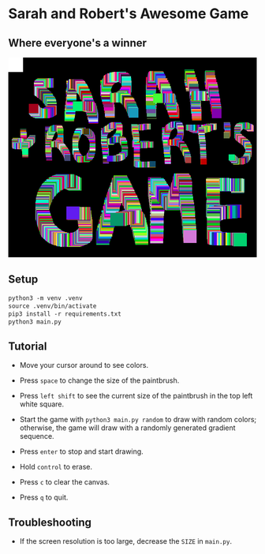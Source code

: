 # Sarah and Robert's Awesome Game

## Where everyone's a winner

![screenshot of game](https://github.com/platipy/sarah-and-roberts-game/blob/master/game.png)

## Setup

```
python3 -m venv .venv
source .venv/bin/activate
pip3 install -r requirements.txt
python3 main.py
```

## Tutorial

- Move your cursor around to see colors.

- Press `space` to change the size of the paintbrush.

- Press `left shift` to see the current size of the paintbrush in the top left
white square.

- Start the game with `python3 main.py random` to draw with random colors;
otherwise, the game will draw with a randomly generated gradient sequence.

- Press `enter` to stop and start drawing.

- Hold `control` to erase.

- Press `c` to clear the canvas.

- Press `q` to quit.

## Troubleshooting

- If the screen resolution is too large, decrease the `SIZE` in `main.py`.
